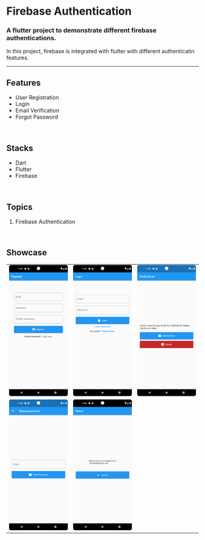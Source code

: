 # Firebase Authentication

### A flutter project to demonstrate different firebase authentications.

In this project, firebase is integrated with flutter with different authenticatin features.

<hr>



## Features

- User Registration
- Login
- Email Verification
- Forgot Password

<br/>

## Stacks

- Dart
- Flutter
- Firebase

<br/>

## Topics

1. Firebase Authentication


<br/>

## Showcase

<table>


  <tr>
    <td><img src="ss/register.png" width="100%" height="70%" /></td>
    <td><img src="ss/login.png" width="100%" height="70%" /></td>
        <td><img src="ss/verify.png" width="100%" height="70%" /></td>
  </tr>
  <tr>
    <td><img src="ss/forgot.png" width="100%" height="70%" /></td>
    <td><img src="ss/welcome.png" width="100%" height="70%" /></td>

  </tr>

 </table>
<br/>
